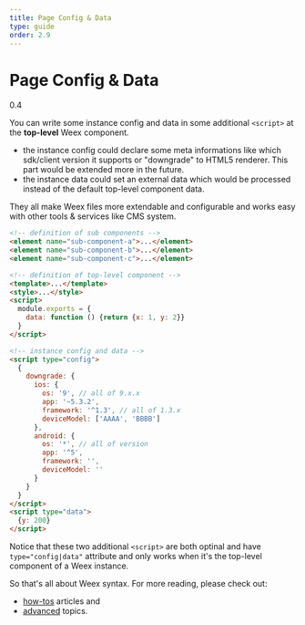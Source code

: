 ```yaml
---
title: Page Config & Data
type: guide
order: 2.9
---
```


# Page Config & Data
<span class="weex-version">0.4</span>

You can write some instance config and data in some additional `<script>` at the **top-level** Weex component.

* the instance config could declare some meta informations like which sdk/client version it supports or "downgrade" to HTML5 renderer. This part would be extended more in the future.
* the instance data could set an external data which would be processed instead of the default top-level component data.

They all make Weex files more extendable and configurable and works easy with other tools & services like CMS system.

```html
<!-- definition of sub components -->
<element name="sub-component-a">...</element>
<element name="sub-component-b">...</element>
<element name="sub-component-c">...</element>

<!-- definition of top-level component -->
<template>...</template>
<style>...</style>
<script>
  module.exports = {
    data: function () {return {x: 1, y: 2}}
  }
</script>

<!-- instance config and data -->
<script type="config">
  {
    downgrade: {
      ios: {
        os: '9', // all of 9.x.x
        app: '~5.3.2',
        framework: '^1.3', // all of 1.3.x
        deviceModel: ['AAAA', 'BBBB']
      },
      android: {
        os: '*', // all of version
        app: '^5',
        framework: '',
        deviceModel: ''
      }
    }
  }
</script>
<script type="data">
  {y: 200}
</script>
```

Notice that these two additional `<script>` are both optinal and have `type="config|data"` attribute and only works when it's the top-level component of a Weex instance.

So that's all about Weex syntax. For more reading, please check out:

* [how-tos](../how-to/main.html) articles and
* [advanced](../advanced/main.html) topics.
